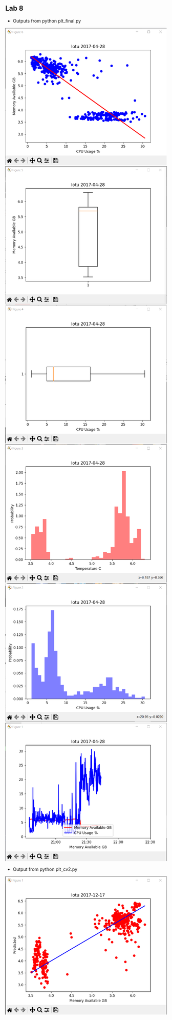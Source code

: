 ## Lab 8

  * Outputs from python plt_final.py

![Fig. 1](Images/fig1.png)
![Fig. 2](Images/fig2.png)
![Fig. 3](Images/fig3.png)
![Fig. 4](Images/fig4.png)
![Fig. 5](Images/fig5.png)
![Fig. 6](Images/fig6.png)

  * Output from python plt_cv2.py

![Fig. 1](Images/fig8.png)
